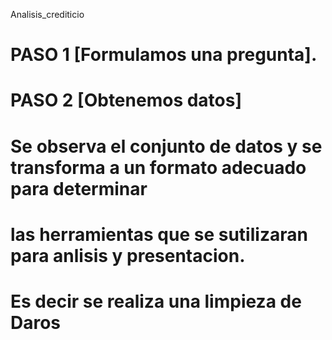  Analisis_crediticio
# PASO 1 [Formulamos una pregunta].

# PASO 2 [Obtenemos datos]
# Se observa el conjunto de datos y se transforma a un formato adecuado para determinar 
# las herramientas que se sutilizaran para anlisis y presentacion.
# Es decir se realiza una limpieza de Daros
